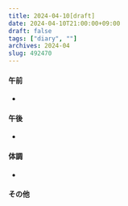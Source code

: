 ```yaml
---
title: 2024-04-10[draft]
date: 2024-04-10T21:00:00+09:00
draft: false
tags: ["diary", ""]
archives: 2024-04
slug: 492470
---
```

#### 午前
- 
#### 午後
- 
#### 体調
- 
#### その他